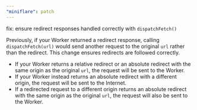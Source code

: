 ```yaml
---
"miniflare": patch
---
```


fix: ensure redirect responses handled correctly with `dispatchFetch()`

Previously, if your Worker returned a redirect response, calling `dispatchFetch(url)` would send another request to the original `url` rather than the redirect. This change ensures redirects are followed correctly.

- If your Worker returns a relative redirect or an absolute redirect with the same origin as the original `url`, the request will be sent to the Worker.
- If your Worker instead returns an absolute redirect with a different origin, the request will be sent to the Internet.
- If a redirected request to a different origin returns an absolute redirect with the same origin as the original `url`, the request will also be sent to the Worker.

